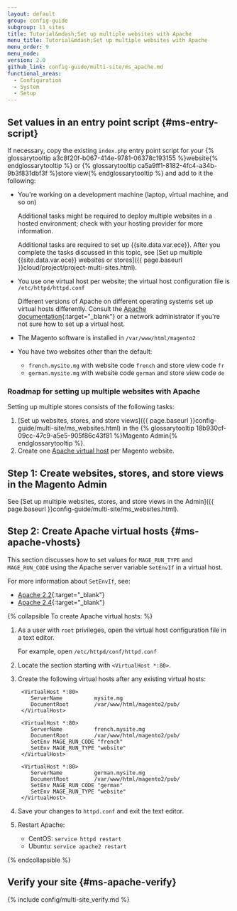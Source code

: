 ```yaml
---
layout: default
group: config-guide
subgroup: 11_sites
title: Tutorial&mdash;Set up multiple websites with Apache
menu_title: Tutorial&mdash;Set up multiple websites with Apache
menu_order: 9
menu_node:
version: 2.0
github_link: config-guide/multi-site/ms_apache.md
functional_areas:
  - Configuration
  - System
  - Setup
---
```


## Set values in an entry point script {#ms-entry-script}
If necessary, copy the existing `index.php` entry point script for your {% glossarytooltip a3c8f20f-b067-414e-9781-06378c193155 %}website{% endglossarytooltip %} or {% glossarytooltip ca5a9ff1-8182-4fc4-a34b-9b3f831dbf3f %}store view{% endglossarytooltip %} and add to it the following:

*   You're working on a development machine (laptop, virtual machine, and so on)

    Additional tasks might be required to deploy multiple websites in a hosted environment; check with your hosting provider for more information.

    Additional tasks are required to set up {{site.data.var.ece}}. After you complete the tasks discussed in this topic, see [Set up multiple {{site.data.var.ece}} websites or stores]({{ page.baseurl }}cloud/project/project-multi-sites.html).
*   You use one virtual host per website; the virtual host configuration file is `/etc/httpd/httpd.conf`

    Different versions of Apache on different operating systems set up virtual hosts differently. Consult the [Apache documentation](https://httpd.apache.org/docs/2.4/vhosts){:target="_blank"} or a network administrator if you're not sure how to set up a virtual host.
*   The Magento software is installed in `/var/www/html/magento2`
*   You have two websites other than the default:

    *   `french.mysite.mg` with website code `french` and store view code `fr`
    *   `german.mysite.mg` with website code `german` and store view code `de`

### Roadmap for setting up multiple websites with Apache
Setting up multiple stores consists of the following tasks:

1.  [Set up websites, stores, and store views]({{ page.baseurl }}config-guide/multi-site/ms_websites.html) in the {% glossarytooltip 18b930cf-09cc-47c9-a5e5-905f86c43f81 %}Magento Admin{% endglossarytooltip %}.
2.  Create one [Apache virtual host](#ms-apache-vhosts) per Magento website.


## Step 1: Create websites, stores, and store views in the Magento Admin

See [Set up multiple websites, stores, and store views in the Admin]({{ page.baseurl }}config-guide/multi-site/ms_websites.html).

## Step 2: Create Apache virtual hosts {#ms-apache-vhosts}
This section discusses how to set values for `MAGE_RUN_TYPE` and `MAGE_RUN_CODE` using the Apache server variable `SetEnvIf` in a virtual host.

For more information about `SetEnvIf`, see:

*   [Apache 2.2](http://httpd.apache.org/docs/2.2/mod/mod_setenvif.html){:target="_blank"}
*   [Apache 2.4](http://httpd.apache.org/docs/2.4/mod/mod_setenvif.html){:target="_blank"}

{% collapsible To create Apache virtual hosts: %}

1.  As a user with `root` privileges, open the virtual host configuration file in a text editor.

    For example, open `/etc/httpd/conf/httpd.conf`
2. Locate the section starting with `<VirtualHost *:80>`.
3. Create the following virtual hosts after any existing virtual hosts:

        <VirtualHost *:80>
           ServerName          mysite.mg
           DocumentRoot        /var/www/html/magento2/pub/
        </VirtualHost>

        <VirtualHost *:80>
           ServerName          french.mysite.mg
           DocumentRoot        /var/www/html/magento2/pub/
           SetEnv MAGE_RUN_CODE "french"
           SetEnv MAGE_RUN_TYPE "website"
        </VirtualHost>

        <VirtualHost *:80>
           ServerName          german.mysite.mg
           DocumentRoot        /var/www/html/magento2/pub/
           SetEnv MAGE_RUN_CODE "german"
           SetEnv MAGE_RUN_TYPE "website"
        </VirtualHost>

5.  Save your changes to `httpd.conf` and exit the text editor.
6.  Restart Apache:

    *   CentOS: `service httpd restart`
    *   Ubuntu: `service apache2 restart`

{% endcollapsible %}

## Verify your site  {#ms-apache-verify}
{% include config/multi-site_verify.md %}
